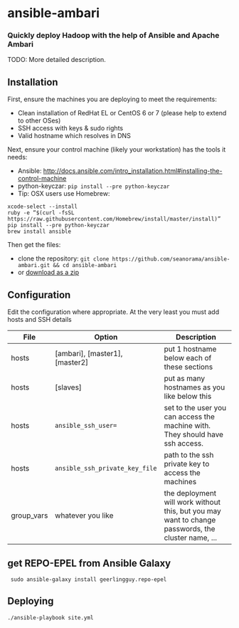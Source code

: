 ansible-ambari
==============

### Quickly deploy Hadoop with the help of Ansible and Apache Ambari

TODO: More detailed description.

Installation
------------

First, ensure the machines you are deploying to meet the requirements:
- Clean installation of RedHat EL or CentOS 6 or 7 (please help to extend to other OSes)
- SSH access with keys & sudo rights
- Valid hostname which resolves in DNS

Next, ensure your control machine (likely your workstation) has the tools it needs:
- Ansible: http://docs.ansible.com/intro_installation.html#installing-the-control-machine
- python-keyczar: ```pip install --pre python-keyczar```
- Tip: OSX users use Homebrew:
```Shell
xcode-select --install  
ruby -e “$(curl -fsSL https://raw.githubusercontent.com/Homebrew/install/master/install)”
pip install --pre python-keyczar
brew install ansible
```

Then get the files:
- clone the repository: ```git clone https://github.com/seanorama/ansible-ambari.git && cd ansible-ambari```
- or [download as a zip](https://github.com/seanorama/ansible-ambari/archive/master.zi://github.com/seanorama/ansible-ambari/archive/master.zip)

Configuration
-------------

Edit the configuration where appropriate. At the very least you must add hosts and SSH details

| File       | Option                         | Description                                                                                        |
| ---------- | ---------------------          | -------------------------------
| hosts      | [ambari], [master1], [master2] | put 1 hostname below each of these sections                                                        |
| hosts      | [slaves]                       | put as many hostnames as you like below this                                                       |
| hosts      | `ansible_ssh_user=`            | set to the user you can access the machine with. They should have ssh access.                      |
| hosts      | `ansible_ssh_private_key_file` | path to the ssh private key to access the machines                                                 |
| group_vars | whatever you like              | the deployment will work without this, but you may want to change passwords, the cluster name, ... |

## get REPO-EPEL from Ansible Galaxy
``` sudo ansible-galaxy install geerlingguy.repo-epel```

## Deploying
```./ansible-playbook site.yml```
